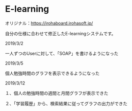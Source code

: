 # E-learning

オリジナル：https://irohaboard.irohasoft.jp/

自分の仕様に合わせて修正したE-learningシステムです。

2019/3/2

一人ずつのUserに対して、「SOAP」を書けるようになった

2019/3/5

個人勉強時間のグラフを表示できるようになった

2019/3/12

１、個人の勉強時間の週間と月間グラフが表示できた

２、「学習履歴」から、検索結果に従ってグラフの出力ができた
